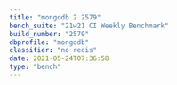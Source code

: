 ```yaml
---
title: "mongodb 2 2579"
bench_suite: "21w21 CI Weekly Benchmark"
build_number: "2579"
dbprofile: "mongodb"
classifier: "no redis"
date: 2021-05-24T07:36:58
type: "bench"
---
```

